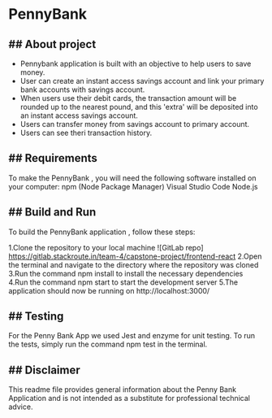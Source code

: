 # PennyBank

## ## About project

- Pennybank application is built with an objective to help users to save money.
- User can create an instant access savings account and link your primary bank accounts with savings account.
- When users use their debit cards, the transaction amount will be rounded up to the nearest pound, and this 'extra' will be deposited into an instant access savings account.
- Users can transfer money from savings account to primary account.
- Users can see theri transaction history.

## ## Requirements

To make the PennyBank , you will need the following software installed on your computer:
npm (Node Package Manager)
Visual Studio Code
Node.js

## ## Build and Run

To build the PennyBank application , follow these steps:

1.Clone the repository to your local machine
![GitLab repo] https://gitlab.stackroute.in/team-4/capstone-project/frontend-react
2.Open the terminal and navigate to the directory where the repository was cloned
3.Run the command npm install to install the necessary dependencies
4.Run the command npm start to start the development server
5.The application should now be running on http://localhost:3000/

## ## Testing

For the Penny Bank App we used Jest and enzyme for unit testing. To run the tests, simply run the command npm test in the terminal.

## ## Disclaimer

This readme file provides general information about the Penny Bank Application and is not intended as a substitute for professional technical advice.

​
